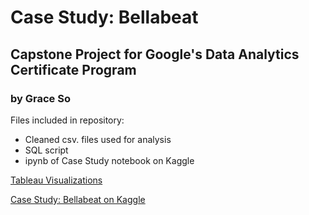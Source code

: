 # Case Study: Bellabeat
## Capstone Project for Google's Data Analytics Certificate Program
### by Grace So

Files included in repository:
- Cleaned csv. files used for analysis
- SQL script
- ipynb of Case Study notebook on Kaggle

[Tableau Visualizations](https://public.tableau.com/views/CaseStudyBellabeat_17191874516270/UserCaloriesStepDashboard?:language=en-US&:sid=&:display_count=n&:origin=viz_share_link)

[Case Study: Bellabeat on Kaggle](https://www.kaggle.com/code/graceso15/case-study-bellabeat)
